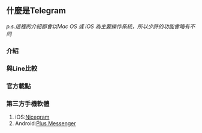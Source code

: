 ## 什麼是Telegram

*p.s.這裡的介紹都會以Mac OS 或 iOS 為主要操作系統，所以少許的功能會略有不同*

### 介紹

### 與Line比較

### 官方載點

### 第三方手機軟體
1) iOS:[Nicegram]()
2) Android:[Plus Messenger]()